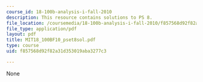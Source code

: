 ```yaml
---
course_id: 18-100b-analysis-i-fall-2010
description: This resource contains solutions to PS 8.
file_location: /coursemedia/18-100b-analysis-i-fall-2010/f857568d92f82a31d353019aba3277c3_MIT18_100BF10_pset8sol.pdf
file_type: application/pdf
layout: pdf
title: MIT18_100BF10_pset8sol.pdf
type: course
uid: f857568d92f82a31d353019aba3277c3

---
```

None